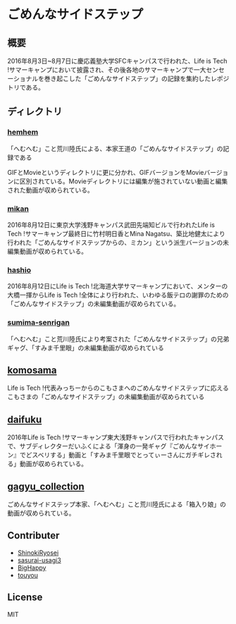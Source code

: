 # ごめんなサイドステップ

## 概要
2016年8月3日~8月7日に慶応義塾大学SFCキャンパスで行われた、Life is Tech !サマーキャンプにおいて披露され、その後各地のサマーキャンプで一大センセーショナルを巻き起こした「ごめんなサイドステップ」の記録を集約したレポジトリである。

## ディレクトリ

### [hemhem](./hemhem/)
「へむへむ」こと荒川陸氏による、本家王道の「ごめんなサイドステップ」の記録である

GIFとMovieというディレクトリに更に分かれ、GIFバージョンをMovieバージョンに区別されている。Movieディレクトリには編集が施されていない動画と編集された動画が収められている。

### [mikan](./mikan/)
2016年8月12日に東京大学浅野キャンパス武田先端知ビルで行われたLife is Tech !サマーキャンプ最終日に竹村明日香とMina Nagatsu、築比地健太により行われた「ごめんなサイドステップからの、ミカン」という派生バージョンの未編集動画が収められている。

### [hashio](./hashio/)
2016年8月12日にLife is Tech !北海道大学サマーキャンプにおいて、メンターの大橋一揮からLife is Tech !全体により行われた、いわゆる飯テロの謝罪のための「ごめんなサイドステップ」の未編集動画が収められている。

### [sumima-senrigan](./sumima_senrigan/)
「へむへむ」こと荒川陸氏により考案された「ごめんなサイドステップ」の兄弟ギャグ、「すみま千里眼」の未編集動画が収められている

## [komosama](./komosama/)
Life is Tech !代表みっちーからのこもさまへのごめんなサイドステップに応えるこもさまの「ごめんなサイドステップ」の未編集動画が収められている

## [daifuku](./daifuku/)
2016年Life is Tech !サマーキャンプ東大浅野キャンパスで行われたキャンパスで、サブディレクターだいふくによる「渾身の一発ギャグ『ごめんなサイホーン』でどスベリする」動画と「すみま千里眼でとってぃーさんにガチギレされる」動画が収められている。

## [gagyu_collection](./gyagu_collection/)
ごめんなサイドステップ本家、「へむへむ」こと荒川陸氏による「箱入り娘」の動画が収められている。

## Contributer

- [ShinokiRyosei](https://github.com/ShinokiRyosei)
- [sasurai-usagi3](https://github.com/sasurai-usagi3)
- [BigHappy](https://github.com/BigHappy)
- [touyou](https://github.com/touyou)

## License
MIT
